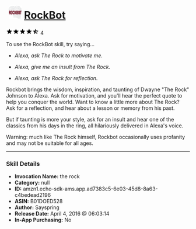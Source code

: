 # &nbsp;<img src="skill_icon" alt="RockBot icon" width="36"> [RockBot](http://alexa.amazon.com/#skills/amzn1.echo-sdk-ams.app.ad7383c5-6e03-45d8-8a63-c4bedead2196)
![4.3 stars](../../images/ic_star_black_18dp_1x.png)![4.3 stars](../../images/ic_star_black_18dp_1x.png)![4.3 stars](../../images/ic_star_black_18dp_1x.png)![4.3 stars](../../images/ic_star_black_18dp_1x.png)![4.3 stars](../../images/ic_star_half_black_18dp_1x.png) 4

To use the RockBot skill, try saying...

* *Alexa, ask The Rock to motivate me.*

* *Alexa, give me an insult from The Rock.*

* *Alexa, ask The Rock for reflection.*

Rockbot brings the wisdom, inspiration, and taunting of Dwayne "The Rock" Johnson to Alexa. Ask for motivation, and you'll hear the perfect quote to help you conquer the world. Want to know a little more about The Rock? Ask for a reflection, and hear about a lesson or memory from his past. 

But if taunting is more your style, ask for an insult and hear one of the classics from his days in the ring, all hilariously delivered in Alexa's voice.

Warning: much like The Rock himself, Rockbot occasionally uses profanity and may not be suitable for all ages.

***

### Skill Details

* **Invocation Name:** the rock
* **Category:** null
* **ID:** amzn1.echo-sdk-ams.app.ad7383c5-6e03-45d8-8a63-c4bedead2196
* **ASIN:** B01DOED528
* **Author:** Sayspring
* **Release Date:** April 4, 2016 @ 06:03:14
* **In-App Purchasing:** No
